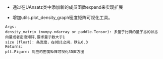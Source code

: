 - 通过在UAnsatz类中添加新的成员函数expand来实现扩展


- 增加utils.plot_density_graph密度矩阵可视化工具。 
```
Args:
density_matrix (numpy.ndarray or paddle.Tensor): 多量子比特的量子态的状态向量或者密度矩阵,要求量子数大于1
size (float): 条宽度，在0到1之间，默认0.3
Returns:
plt.Figure: 对应的密度矩阵可视化3D直方图
```